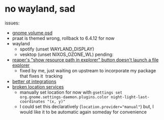 # no wayland, sad
issues:
- [gnome volume osd](https://gitlab.gnome.org/GNOME/gnome-shell/-/issues/8295)
- praat is themed wrong, rollback to 6.4.12 for now 
- wayland
  - spotify (unset WAYLAND_DISPLAY)
  - vesktop (unset NIXOS_OZONE_WL)
pending: 
- [reaper's "show resource path in explorer" button doesn't launch a file explorer](https://github.com/NixOS/nixpkgs/issues/341752)
  - fixed by me, just waiting on upstream to incorporate my package that fixes it
﻿
tracking
- [better qt integrations](https://github.com/NixOS/nixpkgs/issues/260696)
- [broken location services](https://github.com/NixOS/nixpkgs/issues/321121) 
  - manually set location for now with `gsettings set org.gnome.settings-daemon.plugins.color night-light-last-coordinates "(x, y)"`
  - I could set this declaratively (`location.provider="manual"`) but, I would like it to be automatic again someday for convenience
